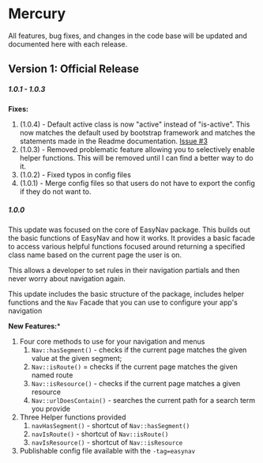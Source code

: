 # Mercury

All features, bug fixes, and changes in the code base will be updated and documented here with each release.

## Version 1: Official Release

##### 1.0.1 - 1.0.3

**Fixes:**

1. (1.0.4) - Default active class is now "active" instead of "is-active". This now matches the default used by bootstrap framework and matches the statements made in the Readme documentation. [Issue \#3](https://github.com/DevMarketer/LaravelEasyNav/issues/3)
1. (1.0.3) - Removed problematic feature allowing you to selectively enable helper functions. This will be removed until I can find a better way to do it.
1. (1.0.2) - Fixed typos in config files
1. (1.0.1) - Merge config files so that users do not have to export the config if they do not want to.

##### 1.0.0

This update was focused on the core of EasyNav package. This builds out the basic functions of EasyNav and how it works. It provides a basic facade to access various helpful functions focused around returning a specified class name based on the current page the user is on.

This allows a developer to set rules in their navigation partials and then never worry about navigation again.

This update includes the basic structure of the package, includes helper functions and the `Nav` Facade that you can use to configure your app's navigation

**New Features:***

1. Four core methods to use for your navigation and menus
	1. `Nav::hasSegment()` - checks if the current page matches the given value at the given segment;
	1. `Nav::isRoute()` = checks if the current page matches the given named route
	1. `Nav::isResource()` - checks if the current page matches a given resource
	1. `Nav::urlDoesContain()` - searches the current path for a search term you provide
1. Three Helper functions provided
	1. `navHasSegment()` - shortcut of `Nav::hasSegment()`
	1. `navIsRoute()` - shortcut of `Nav::isRoute()`
	1. `navIsResource()` - shortcut of `Nav::isResource`
1. Publishable config file available with the `-tag=easynav`
